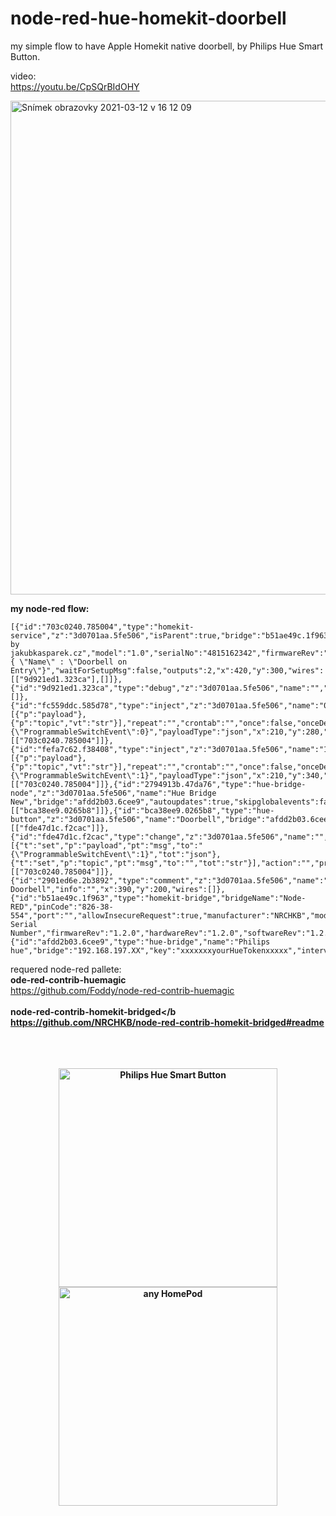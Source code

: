 # node-red-hue-homekit-doorbell
my simple flow to have Apple Homekit native doorbell, by Philips Hue Smart Button.

video:<br>
https://youtu.be/CpSQrBIdOHY

<img width="790" alt="Snímek obrazovky 2021-03-12 v 16 12 09" src="https://user-images.githubusercontent.com/49455498/110959179-bb1ea400-834d-11eb-9de8-92df382809a3.png">

<b>my node-red flow:</b>

```
[{"id":"703c0240.785004","type":"homekit-service","z":"3d0701aa.5fe506","isParent":true,"bridge":"b51ae49c.1f963","parentService":"","name":"Doorbell","serviceName":"Doorbell","topic":"","filter":false,"manufacturer":"MADE by  jakubkasparek.cz","model":"1.0","serialNo":"4815162342","firmwareRev":"1.0","hardwareRev":"1.0","softwareRev":"1.0","cameraConfigVideoProcessor":"","cameraConfigSource":"","cameraConfigStillImageSource":"","cameraConfigMaxStreams":"","cameraConfigMaxWidth":"","cameraConfigMaxHeight":"","cameraConfigMaxFPS":"","cameraConfigMaxBitrate":"","cameraConfigVideoCodec":"","cameraConfigAudioCodec":"","cameraConfigAudio":false,"cameraConfigPacketSize":"","cameraConfigVerticalFlip":false,"cameraConfigHorizontalFlip":false,"cameraConfigMapVideo":"","cameraConfigMapAudio":"","cameraConfigVideoFilter":"","cameraConfigAdditionalCommandLine":"","cameraConfigDebug":false,"cameraConfigSnapshotOutput":"disabled","cameraConfigInterfaceName":"","characteristicProperties":"{ \"Name\" : \"Doorbell on Entry\"}","waitForSetupMsg":false,"outputs":2,"x":420,"y":300,"wires":[["9d921ed1.323ca"],[]]},{"id":"9d921ed1.323ca","type":"debug","z":"3d0701aa.5fe506","name":"","active":true,"tosidebar":true,"console":false,"tostatus":false,"complete":"payload","targetType":"msg","statusVal":"","statusType":"auto","x":610,"y":300,"wires":[]},{"id":"fc559ddc.585d78","type":"inject","z":"3d0701aa.5fe506","name":"0","props":[{"p":"payload"},{"p":"topic","vt":"str"}],"repeat":"","crontab":"","once":false,"onceDelay":0.1,"topic":"","payload":"{\"ProgrammableSwitchEvent\":0}","payloadType":"json","x":210,"y":280,"wires":[["703c0240.785004"]]},{"id":"fefa7c62.f38408","type":"inject","z":"3d0701aa.5fe506","name":"1","props":[{"p":"payload"},{"p":"topic","vt":"str"}],"repeat":"","crontab":"","once":false,"onceDelay":0.1,"topic":"","payload":"{\"ProgrammableSwitchEvent\":1}","payloadType":"json","x":210,"y":340,"wires":[["703c0240.785004"]]},{"id":"2794913b.47da76","type":"hue-bridge-node","z":"3d0701aa.5fe506","name":"Hue Bridge New","bridge":"afdd2b03.6cee9","autoupdates":true,"skipglobalevents":false,"x":160,"y":500,"wires":[["bca38ee9.0265b8"]]},{"id":"bca38ee9.0265b8","type":"hue-button","z":"3d0701aa.5fe506","name":"Doorbell","bridge":"afdd2b03.6cee9","sensorid":"52","skipevents":false,"universalevents":false,"x":360,"y":500,"wires":[["fde47d1c.f2cac"]]},{"id":"fde47d1c.f2cac","type":"change","z":"3d0701aa.5fe506","name":"","rules":[{"t":"set","p":"payload","pt":"msg","to":"{\"ProgrammableSwitchEvent\":1}","tot":"json"},{"t":"set","p":"topic","pt":"msg","to":"","tot":"str"}],"action":"","property":"","from":"","to":"","reg":false,"x":420,"y":400,"wires":[["703c0240.785004"]]},{"id":"2901ed6e.2b3892","type":"comment","z":"3d0701aa.5fe506","name":"Hue Doorbell","info":"","x":390,"y":200,"wires":[]},{"id":"b51ae49c.1f963","type":"homekit-bridge","bridgeName":"Node-RED","pinCode":"826-38-554","port":"","allowInsecureRequest":true,"manufacturer":"NRCHKB","model":"1.2.0","serialNo":"Default Serial Number","firmwareRev":"1.2.0","hardwareRev":"1.2.0","softwareRev":"1.2.0","customMdnsConfig":false,"mdnsMulticast":true,"mdnsInterface":"","mdnsPort":"","mdnsIp":"","mdnsTtl":"","mdnsLoopback":true,"mdnsReuseAddr":true,"allowMessagePassthrough":true},{"id":"afdd2b03.6cee9","type":"hue-bridge","name":"Philips hue","bridge":"192.168.197.XX","key":"xxxxxxxyourHueTokenxxxxx","interval":"3000","disableupdates":false}]

```


requered node-red pallete:<br>
<b>ode-red-contrib-huemagic</b><br>
https://github.com/Foddy/node-red-contrib-huemagic
<br><br>
<b>node-red-contrib-homekit-bridged</b<br>
https://github.com/NRCHKB/node-red-contrib-homekit-bridged#readme
<br><br><br><br>

<p align="center">
  
  <img src="https://user-images.githubusercontent.com/49455498/110950782-8f4af080-8344-11eb-8dc3-dc572080740a.jpg" width="350" alt="Philips Hue Smart Button">
  <img src="https://user-images.githubusercontent.com/49455498/110950761-8a863c80-8344-11eb-81a0-24e12d0fe322.jpg" width="350" title="any HomePod">
</p>


